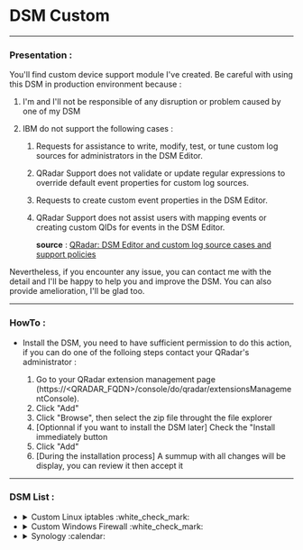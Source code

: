 # DSM Custom

---

### Presentation :

You'll find custom device support module I've created.
Be careful with using this DSM in production environment because :

1. I'm and I'll not be responsible of any disruption or problem caused by one of my DSM
2. IBM do not support the following cases :

   1. Requests for assistance to write, modify, test, or tune custom log sources for administrators in the DSM Editor.
   2. QRadar Support does not validate or update regular expressions to override default event properties for custom log sources.
   3. Requests to create custom event properties in the DSM Editor.
   4. QRadar Support does not assist users with mapping events or creating custom QIDs for events in the DSM Editor.
   
      **source** : [QRadar: DSM Editor and custom log source cases and support policies](https://www.ibm.com/support/pages/qradar-dsm-editor-and-custom-log-source-cases-and-support-policies)
      
Nevertheless, if you encounter any issue, you can contact me with the detail and I'll be happy to help you and improve the DSM. You can also provide amelioration, I'll be glad too.

---

### HowTo :

+ Install the DSM, you need to have sufficient permission to do this action, if you can do one of the folloing steps contact your QRadar's administrator :

  1. Go to your QRadar extension management page (https://<QRADAR_FQDN>/console/do/qradar/extensionsManagementConsole).
  2. Click "Add"
  3. Click "Browse", then select the zip file throught the file explorer
  4. [Optionnal if you want to install the DSM later] Check the "Install immediately button
  5. Click "Add"
  6. [During the installation process] A summup with all changes will be display, you can review it then accept it

---

### DSM List :

<ul>
<li>
<details><summary>Custom Linux iptables :white_check_mark:</summary>
<p>

#### Details :

This DSM allows you to collect everything you want to collect from iptables. You'll will be able to monitor all the network flow that came in and out your server.

#### QIDs :

+ `Linux Firewall Accept`
+ `Linux Firewall Deny`

#### Properties :

+ `Destination IP`
+ `Destination Port`
+ `Event Category`
+ `Event ID`
+ `Log Source Time`
+ `Protocol`
+ `Source IP`
+ `Source Port`

#### Appendix :

+ Article on the subject : [TBD](https://staze.fr/)

</p>
</details>
</li>

<li>
<details><summary>Custom Windows Firewall :white_check_mark:</summary>
<p>

#### Details :

This DSM allows you to collect everything you want to collect from Windows Firewall. You'll will be able to monitor all the network flow that came in and out your Windows server.

#### QIDs :

+ None

#### Properties :

+ `Destination IP`
+ `Destination Port`
+ `Source IP`
+ `Source Port`

#### Appendix :

+ Article on the subject : [TBD](https://staze.fr/)

</p>
</details>
</li>

<li>
<details><summary>Synology :calendar:</summary>
<p>

<ul>
<li>
<details><summary>Custom Synology OpenVPN :white_check_mark:</summary>
<p>

#### Details :

This DSM allows you to parse and map events from OpenVPN server hosted on your Synology NAS. You'll be able to track connection to the VPN server and which private IP is assigned to which user.

#### QIDs :

+ `OpenVPN Authentication Failure`
+ `OpenVPN Authentication Success`
+ `OpenVPN Debug Message`
+ `OpenVPN IP Attribution`
+ `OpenVPN Session Closed`
+ `OpenVPN Session Opened`
+ `[CUSTOM] Synology OpenVPN Message`

#### Properties :

+ `Event Category`
+ `Event ID`
+ `Post NAT Source IP`
+ `Source IP`
+ `Username`

#### Appendix :

+ Article on the subject : [TBD](https://staze.fr/)

</p>
</details>
</li>

<li>
<details><summary>Custom Synology Files :white_check_mark:</summary>
<p>

#### Details :

This DSM allows you to parse and map files events from your Synology NAS. It covers differents actions such as write/read and much more. Moreover it works for multiple kinds of files management (SMB/GUI...).

#### QIDs :

+ `File Access`
+ `File Creation`
+ `File Deletion`
+ `File Modification`
+ `File Upload`
+ `OpenVPN Session Opened`
+ `[CUSTOM] Synology Files Message`

#### Properties :

+ `Action`
+ `Destination IP`
+ `Event Category`
+ `Event ID`
+ `Filename`
+ `Source IP`
+ `Username`

#### Appendix :

+ Article on the subject : [TBD](https://staze.fr/)

</p>
</details>
</li>
   
<li>
More to come for Synology technology :smile:   
</li>
   
</ul>

</p>
</details>
</li>
</ul>
